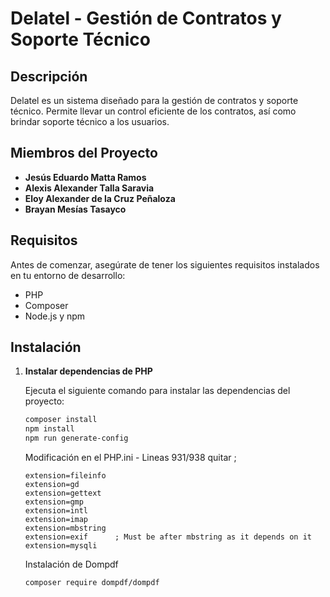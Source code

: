 # Delatel - Gestión de Contratos y Soporte Técnico

## Descripción

Delatel es un sistema diseñado para la gestión de contratos y soporte técnico. Permite llevar un control eficiente de los contratos, así como brindar soporte técnico a los usuarios.

## Miembros del Proyecto

- **Jesús Eduardo Matta Ramos**
- **Alexis Alexander Talla Saravia**
- **Eloy Alexander de la Cruz Peñaloza**
- **Brayan Mesías Tasayco**

## Requisitos

Antes de comenzar, asegúrate de tener los siguientes requisitos instalados en tu entorno de desarrollo:

- PHP
- Composer
- Node.js y npm

## Instalación

1. **Instalar dependencias de PHP**

   Ejecuta el siguiente comando para instalar las dependencias del proyecto:

   ```bash
   composer install
   npm install
   npm run generate-config
   ```

   Modificación en el PHP.ini - Lineas 931/938 quitar ;
   ```
   extension=fileinfo
   extension=gd
   extension=gettext
   extension=gmp
   extension=intl
   extension=imap
   extension=mbstring
   extension=exif      ; Must be after mbstring as it depends on it
   extension=mysqli
   ```

   Instalación de Dompdf
   ```
   composer require dompdf/dompdf
   ```